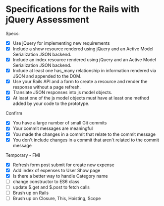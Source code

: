 # Specifications for the Rails with jQuery Assessment

Specs:
- [x] Use jQuery for implementing new requirements
- [x] Include a show resource rendered using jQuery and an Active Model Serialization JSON backend.
- [x] Include an index resource rendered using jQuery and an Active Model Serialization JSON backend.
- [x] Include at least one has_many relationship in information rendered via JSON and appended to the DOM.
- [x] Use your Rails API and a form to create a resource and render the response without a page refresh.
- [x] Translate JSON responses into js model objects.
- [x] At least one of the js model objects must have at least one method added by your code to the prototype.

Confirm
- [x] You have a large number of small Git commits
- [x] Your commit messages are meaningful
- [x] You made the changes in a commit that relate to the commit message
- [x] You don't include changes in a commit that aren't related to the commit message

Temporary - FMI
- [x] Refresh form post submit for create new expense
- [x] Add index of expenses to User Show page
- [x] Is there a better way to handle Category name
- [ ] change constructor to ES6 class
- [ ] update $.get and $.post to fetch calls
- [ ] Brush up on Rails
- [ ] Brush up on Closure, This, Hoisting, Scope
